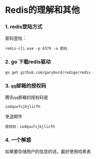 

# Redis的理解和其他

### 1. redis登陆方式

密码登陆：

```
redis-cli.exe -p 6379 -a 密码
```



### 2. go 下载redis驱动

```
go get github.com/garyburd/redigo/redis
```

### 3. `qq`邮箱的授权码

腾讯`qq`邮箱的授权码是

```
iodquufcjbjlicfh
```

发送邮件

```
授权码：iodquufcjbjlicfh
```

### 4. 一个解惑

如果要存储用户的信息的话，最好使用哈希表